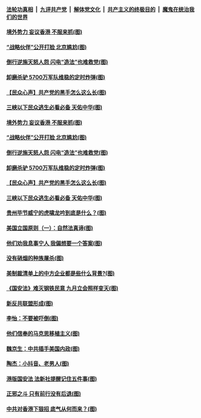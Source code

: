 

####  [法轮功真相](../../../../basic/blob/master/README.md?t=07041502) &nbsp;|&nbsp; [九评共产党](../../../../9ping.md/blob/master/README.md?t=07041502) &nbsp;|&nbsp; [解体党文化](../../../../jtdwh.md/blob/master/README.md?t=07041502)  &nbsp;|&nbsp; [共产主义的终极目的](../../../../gczydzjmd.md/blob/master/README.md?t=07041502) &nbsp;|&nbsp; [魔鬼在统治我们的世界](../../../../mgztzwmdsj.md/blob/master/README.md?t=07041502) 

#### [境外势力 妄议香港 不服来抓(图)](../pages/p4/938616.md?t=07041502) 

#### [“战略伙伴”公开打脸 北京尴尬(图)](../pages/p4/938610.md?t=07041502) 

#### [倒行逆施天怒人怨 闪电“造法”也难救党(图)](../pages/p4/938609.md?t=07041502) 

#### [卸磨杀驴 5700万军队维稳的定时炸弹(图)](../pages/p4/938607.md?t=07041502) 

#### [【民众心声】共产党的黑手怎么这么长(图)](../pages/p4/938456.md?t=07041502) 

#### [三峡以下民众逃生必看必备 天佑中华(图)](../pages/p4/938593.md?t=07041502) 

#### [境外势力 妄议香港 不服来抓(图)](../pages/p4/938616.md?t=07041502) 

#### [“战略伙伴”公开打脸 北京尴尬(图)](../pages/p4/938610.md?t=07041502) 

#### [倒行逆施天怒人怨 闪电“造法”也难救党(图)](../pages/p4/938609.md?t=07041502) 

#### [卸磨杀驴 5700万军队维稳的定时炸弹(图)](../pages/p4/938607.md?t=07041502) 

#### [【民众心声】共产党的黑手怎么这么长(图)](../pages/p4/938456.md?t=07041502) 

#### [三峡以下民众逃生必看必备 天佑中华(图)](../pages/p4/938593.md?t=07041502) 

#### [贵州毕节威宁的虎啸龙吟到底是什么？(图)](../pages/p4/938596.md?t=07041502) 

#### [美国立国原则（一）：自然法真谛(图)](../pages/p4/938484.md?t=07041502) 

#### [他们劝我息事宁人 我偏想要一个答案(图)](../pages/p4/938491.md?t=07041502) 

#### [没有硝烟的种族屠杀(图)](../pages/p4/938489.md?t=07041502) 

#### [美制裁清单上的中方企业都是些什么背景?(图)](../pages/p4/938486.md?t=07041502) 

#### [《国安法》难灭钢铁民意 九月立会照样变天(图)](../pages/p4/938485.md?t=07041502) 

#### [新反共联盟形成(图)](../pages/p4/938480.md?t=07041502) 

#### [李怡：不要被吓倒(图)](../pages/p4/938488.md?t=07041502) 

#### [他们信奉的马克思移植主义(图)](../pages/p4/938413.md?t=07041502) 

#### [魏京生：中共插手美国内政(图)](../pages/p4/938409.md?t=07041502) 

#### [陶杰：小抖音、老男人(图)](../pages/p4/938404.md?t=07041502) 

#### [港版国安法 法新社提醒记住五件事(图)](../pages/p4/938401.md?t=07041502) 

#### [正邪之斗 只有前行没有后退(图)](../pages/p4/938399.md?t=07041502) 

#### [中共对香港下狠招 底气从何而来？(图)](../pages/p4/938397.md?t=07041502) 

